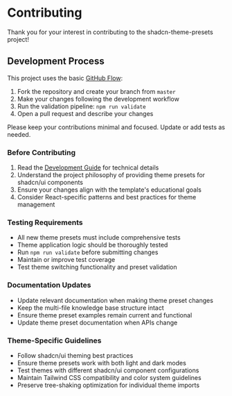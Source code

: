 # Contributing

Thank you for your interest in contributing to the shadcn-theme-presets project!

## Development Process

This project uses the basic [GitHub Flow](https://guides.github.com/introduction/flow/):

1. Fork the repository and create your branch from `master`
2. Make your changes following the development workflow
3. Run the validation pipeline: `npm run validate`
4. Open a pull request and describe your changes

Please keep your contributions minimal and focused. Update or add tests as needed.

### Before Contributing

1. Read the [Development Guide](DEVELOPMENT.md) for technical details
2. Understand the project philosophy of providing theme presets for shadcn/ui components
3. Ensure your changes align with the template's educational goals
4. Consider React-specific patterns and best practices for theme management

### Testing Requirements

- All new theme presets must include comprehensive tests
- Theme application logic should be thoroughly tested
- Run `npm run validate` before submitting changes
- Maintain or improve test coverage
- Test theme switching functionality and preset validation

### Documentation Updates

- Update relevant documentation when making theme preset changes
- Keep the multi-file knowledge base structure intact
- Ensure theme preset examples remain current and functional
- Update theme preset documentation when APIs change

### Theme-Specific Guidelines

- Follow shadcn/ui theming best practices
- Ensure theme presets work with both light and dark modes
- Test themes with different shadcn/ui component configurations
- Maintain Tailwind CSS compatibility and color system guidelines
- Preserve tree-shaking optimization for individual theme imports
